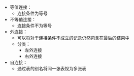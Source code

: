 * 等值连接：
  * 连接条件为等号
* 不等值连接：
  * 连接条件不为等号
* 外连接：
  * 可以将对于连接条件不成立的记录仍然包含在最后的结果中
  * 分类：
    * 左外连接
    * 右外连接
* 自连接：
  * 通过表的别名将同一张表视为多张表

